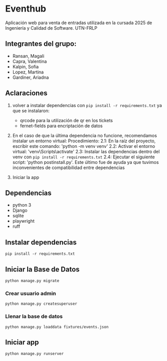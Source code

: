 # Eventhub

Aplicación web para venta de entradas utilizada en la cursada 2025 de Ingeniería y Calidad de Software. UTN-FRLP

## Integrantes del grupo:

- Ransan, Magali
- Capra, Valentina
- Kalpin, Sofia
- Lopez, Martina
- Gardiner, Ariadna

## Aclaraciones
 1. volver a instalar dependencias con `pip install -r requirements.txt` ya que se instalaron:
    - qrcode para la utilización de qr en los tickets
    - fernet-fields para encriptación de datos

 2. En el caso de que la última dependencia no funcione, recomendamos instalar un entorno virtual:
    Procedimiento:
    2.1: En la raíz del proyecto, escribir este comando: 'python -m venv venv'
    2.2: Activar el entorno virtual: 'venv\Scripts\activate'
    2.3: Instalar las dependencias dentro del venv con `pip install -r requirements.txt`
    2.4: Ejecutar el siguiente script: 'python postinstall.py'. Este último fue de ayuda ya que tuvimos inconvenientes de compatibilidad entre dependencias

3. Iniciar la app

## Dependencias

- python 3
- Django
- sqlite
- playwright
- ruff

## Instalar dependencias

`pip install -r requirements.txt`

## Iniciar la Base de Datos

`python manage.py migrate`

### Crear usuario admin

`python manage.py createsuperuser`

### Llenar la base de datos

`python manage.py loaddata fixtures/events.json`

## Iniciar app

`python manage.py runserver`
